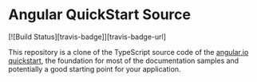 # Angular QuickStart Source
[![Build Status][travis-badge]][travis-badge-url]

This repository is a clone of the TypeScript source code of the [angular.io quickstart](https://angular.io/docs/ts/latest/quickstart.html),
the foundation for most of the documentation samples and potentially a good starting point for your application.
